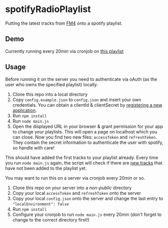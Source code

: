 # spotifyRadioPlaylist

Putting the latest tracks from [FM4](http://fm4.orf.at) onto a spotify playlist. 

## Demo

Currently running every 20min via cronjob on [this playlist](https://play.spotify.com/user/radiolistenerbot/playlist/6prQq7S9saObANcQOddSTh)

## Usage

Before running it on the server you need to authenticate via oAuth (as the user who owns the specified playlist) locally.

1. Clone this repo into a local directory
2. Copy `config.example.json` to `config.json` and insert your own credentials. 
You can obtain a clientId & clientSecret by [registering a new application](https://developer.spotify.com/my-applications/#!/applications).
3. Run `npm install`
4. Run `node main.js`
5. Open the displayed URL in your browser & grant permission for your app to change your playlists. This will open a page on localhost which you can close. Now you find two new files: `accessToken` and `refreshToken`. They contain the secret information to authenticate the user with spotify, so handle with care!

This should have added the first tracks to your playlist already. Every time you run `node main.js` again, the script will check if there are [new tracks](http://fm4.orf.at/trackservicepopup/main) that have not been added to the playlist yet.

You may want to run this on a server via cronjob every 20min or so.

1. Clone this repo on your server into a _non-public_ directory
2. Copy your local `accessToken` and `refreshToken` onto the server
3. Copy your local `config.json` onto the server and change the last entry to `"localEnvironment": false`
4. Run `npm install`
5. Configure your cronjob to run `node main.js` every 20min (don't forget to change to the correct directory first!)
